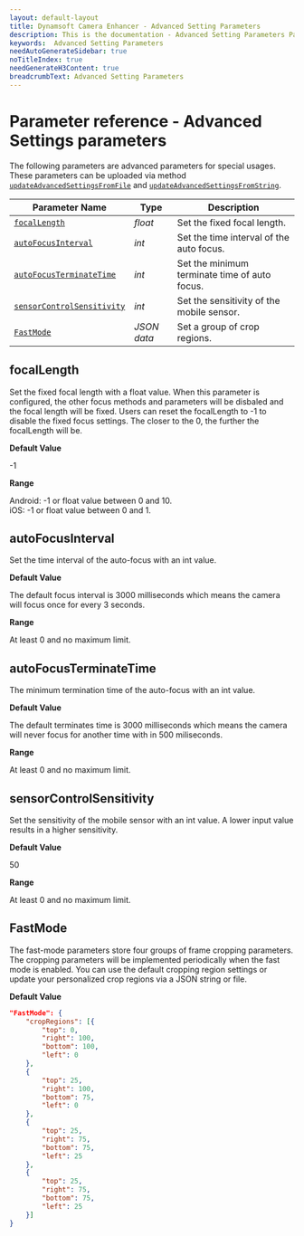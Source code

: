 ```yaml
---
layout: default-layout
title: Dynamsoft Camera Enhancer - Advanced Setting Parameters
description: This is the documentation - Advanced Setting Parameters Page of Dynamsoft Camera Enhancer.
keywords:  Advanced Setting Parameters
needAutoGenerateSidebar: true
noTitleIndex: true
needGenerateH3Content: true
breadcrumbText: Advanced Setting Parameters
---
```


# Parameter reference - Advanced Settings parameters

The following parameters are advanced parameters for special usages. These parameters can be uploaded via method [`updateAdvancedSettingsFromFile`]({{site.android-api}}camera-enhancer.html#updateadvancedsettingsfromfile) and [`updateAdvancedSettingsFromString`]({{site.android-api}}camera-enhancer.html#updateadvancedsettingsfromstring).

| Parameter Name | Type | Description |
| -------------- | ---- | ----------- |
| [`focalLength`](#focallength) | *float* | Set the fixed focal length. |
| [`autoFocusInterval`](#autofocusinterval) | *int* | Set the time interval of the auto focus. |
| [`autoFocusTerminateTime`](#autofocusterminatetime) | *int* | Set the minimum terminate time of auto focus. |
| [`sensorControlSensitivity`](#sensorcontrolsensitivity) | *int* | Set the sensitivity of the mobile sensor. |
| [`FastMode`](#fastmode) | *JSON data* | Set a group of crop regions. |

## focalLength

Set the fixed focal length with a float value. When this parameter is configured, the other focus methods and parameters will be disbaled and the focal length will be fixed. Users can reset the focalLength to -1 to disable the fixed focus settings. The closer to the 0, the further the focalLength will be.

**Default Value**

-1

**Range**

Android: -1 or float value between 0 and 10.  
iOS: -1 or float value between 0 and 1.

## autoFocusInterval

Set the time interval of the auto-focus with an int value.

**Default Value**

The default focus interval is 3000 milliseconds which means the camera will focus once for every 3 seconds.

**Range**

At least 0 and no maximum limit.

## autoFocusTerminateTime

The minimum termination time of the auto-focus with an int value.

**Default Value**

The default terminates time is 3000 milliseconds which means the camera will never focus for another time with in 500 miliseconds.

**Range**

At least 0 and no maximum limit.

## sensorControlSensitivity

Set the sensitivity of the mobile sensor with an int value. A lower input value results in a higher sensitivity.

**Default Value**

50

**Range**

At least 0 and no maximum limit.

## FastMode

The fast-mode parameters store four groups of frame cropping parameters. The cropping parameters will be implemented periodically when the fast mode is enabled. You can use the default cropping region settings or update your personalized crop regions via a JSON string or file.

**Default Value**

```json
"FastMode": {
    "cropRegions": [{
        "top": 0,
        "right": 100,
        "bottom": 100,
        "left": 0
    },
    {
        "top": 25,
        "right": 100,
        "bottom": 75,
        "left": 0
    },
    {
        "top": 25,
        "right": 75,
        "bottom": 75,
        "left": 25
    },
    {
        "top": 25,
        "right": 75,
        "bottom": 75,
        "left": 25
    }]
}
```
